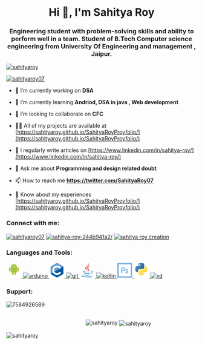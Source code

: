 <h1 align="center">Hi 👋, I'm Sahitya Roy</h1>
<h3 align="center">Engineering student with problem-solving skills and ability to perform well in a team. Student of B.Tech Computer science engineering from University Of Engineering and management , Jaipur.</h3>

<p align="left"> <a href="https://github.com/ryo-ma/github-profile-trophy"><img src="https://github-profile-trophy.vercel.app/?username=sahityaroy" alt="sahityaroy" /></a> </p>

<p align="left"> <a href="https://twitter.com/sahityaroy07" target="blank"><img src="https://img.shields.io/twitter/follow/sahityaroy07?logo=twitter&style=for-the-badge" alt="sahityaroy07" /></a> </p>

- 🔭 I’m currently working on **DSA**

- 🌱 I’m currently learning **Andriod, DSA in java , Web development**

- 👯 I’m looking to collaborate on **CFC**

- 👨‍💻 All of my projects are available at [https://sahityaroy.github.io/SahityaRoyProyfolio/](https://sahityaroy.github.io/SahityaRoyProyfolio/)

- 📝 I regularly write articles on [https://www.linkedin.com/in/sahitya-roy/](https://www.linkedin.com/in/sahitya-roy/)

- 💬 Ask me about **Programming and design related doubt**

- 📫 How to reach me **https://twitter.com/SahityaRoy07**

- 📄 Know about my experiences [https://sahityaroy.github.io/SahityaRoyProyfolio/](https://sahityaroy.github.io/SahityaRoyProyfolio/)

<h3 align="left">Connect with me:</h3>
<p align="left">
<a href="https://twitter.com/sahityaroy07" target="blank"><img align="center" src="https://raw.githubusercontent.com/rahuldkjain/github-profile-readme-generator/neutral-icons/src/images/icons/Social/twitter.svg" alt="sahityaroy07" height="30" width="40" /></a>
<a href="https://linkedin.com/in/sahitya-roy-244b941a2/" target="blank"><img align="center" src="https://raw.githubusercontent.com/rahuldkjain/github-profile-readme-generator/neutral-icons/src/images/icons/Social/linked-in-alt.svg" alt="sahitya-roy-244b941a2/" height="30" width="40" /></a>
<a href="https://www.youtube.com/c/sahitya roy creation" target="blank"><img align="center" src="https://raw.githubusercontent.com/rahuldkjain/github-profile-readme-generator/neutral-icons/src/images/icons/Social/youtube.svg" alt="sahitya roy creation" height="30" width="40" /></a>
</p>

<h3 align="left">Languages and Tools:</h3>
<p align="left"> <a href="https://developer.android.com" target="_blank"> <img src="https://raw.githubusercontent.com/devicons/devicon/master/icons/android/android-original-wordmark.svg" alt="android" width="40" height="40"/> </a> <a href="https://www.arduino.cc/" target="_blank"> <img src="https://cdn.worldvectorlogo.com/logos/arduino-1.svg" alt="arduino" width="40" height="40"/> </a> <a href="https://www.cprogramming.com/" target="_blank"> <img src="https://raw.githubusercontent.com/devicons/devicon/master/icons/c/c-original.svg" alt="c" width="40" height="40"/> </a> <a href="https://git-scm.com/" target="_blank"> <img src="https://www.vectorlogo.zone/logos/git-scm/git-scm-icon.svg" alt="git" width="40" height="40"/> </a> <a href="https://www.java.com" target="_blank"> <img src="https://raw.githubusercontent.com/devicons/devicon/master/icons/java/java-original.svg" alt="java" width="40" height="40"/> </a> <a href="https://kotlinlang.org" target="_blank"> <img src="https://www.vectorlogo.zone/logos/kotlinlang/kotlinlang-icon.svg" alt="kotlin" width="40" height="40"/> </a> <a href="https://www.photoshop.com/en" target="_blank"> <img src="https://raw.githubusercontent.com/devicons/devicon/master/icons/photoshop/photoshop-line.svg" alt="photoshop" width="40" height="40"/> </a> <a href="https://www.python.org" target="_blank"> <img src="https://raw.githubusercontent.com/devicons/devicon/master/icons/python/python-original.svg" alt="python" width="40" height="40"/> </a> <a href="https://www.adobe.com/products/xd.html" target="_blank"> <img src="https://cdn.worldvectorlogo.com/logos/adobe-xd.svg" alt="xd" width="40" height="40"/> </a> </p>

<h3 align="left">Support:</h3>
<p><a href="https://www.buymeacoffee.com/7584926589"> <img align="left" src="https://cdn.buymeacoffee.com/buttons/v2/default-yellow.png" height="50" width="210" alt="7584926589" /></a></p><br><br>

<p><img align="left" src="https://github-readme-stats.vercel.app/api/top-langs?username=sahityaroy&show_icons=true&locale=en&layout=compact" alt="sahityaroy" /></p>

<p>&nbsp;<img align="center" src="https://github-readme-stats.vercel.app/api?username=sahityaroy&show_icons=true&locale=en" alt="sahityaroy" /></p>

<p><img align="center" src="https://github-readme-streak-stats.herokuapp.com/?user=sahityaroy&" alt="sahityaroy" /></p>

